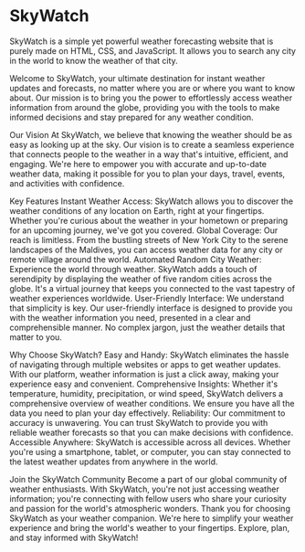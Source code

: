 # SkyWatch
SkyWatch is a simple yet powerful weather forecasting website that is purely made on HTML, CSS, and JavaScript. It allows you to search any city in the world to know the weather of that city.

Welcome to SkyWatch, your ultimate destination for instant weather updates and forecasts, no matter where you are or where you want to know about. Our mission is to bring you the power to effortlessly access weather information from around the globe, providing you with the tools to make informed decisions and stay prepared for any weather condition.

Our Vision
At SkyWatch, we believe that knowing the weather should be as easy as looking up at the sky. Our vision is to create a seamless experience that connects people to the weather in a way that's intuitive, efficient, and engaging. We're here to empower you with accurate and up-to-date weather data, making it possible for you to plan your days, travel, events, and activities with confidence.

Key Features
Instant Weather Access: SkyWatch allows you to discover the weather conditions of any location on Earth, right at your fingertips. Whether you're curious about the weather in your hometown or preparing for an upcoming journey, we've got you covered.
Global Coverage: Our reach is limitless. From the bustling streets of New York City to the serene landscapes of the Maldives, you can access weather data for any city or remote village around the world.
Automated Random City Weather: Experience the world through weather. SkyWatch adds a touch of serendipity by displaying the weather of five random cities across the globe. It's a virtual journey that keeps you connected to the vast tapestry of weather experiences worldwide.
User-Friendly Interface: We understand that simplicity is key. Our user-friendly interface is designed to provide you with the weather information you need, presented in a clear and comprehensible manner. No complex jargon, just the weather details that matter to you.

Why Choose SkyWatch?
Easy and Handy: SkyWatch eliminates the hassle of navigating through multiple websites or apps to get weather updates. With our platform, weather information is just a click away, making your experience easy and convenient.
Comprehensive Insights: Whether it's temperature, humidity, precipitation, or wind speed, SkyWatch delivers a comprehensive overview of weather conditions. We ensure you have all the data you need to plan your day effectively.
Reliability: Our commitment to accuracy is unwavering. You can trust SkyWatch to provide you with reliable weather forecasts so that you can make decisions with confidence.
Accessible Anywhere: SkyWatch is accessible across all devices. Whether you're using a smartphone, tablet, or computer, you can stay connected to the latest weather updates from anywhere in the world.

Join the SkyWatch Community
Become a part of our global community of weather enthusiasts. With SkyWatch, you're not just accessing weather information; you're connecting with fellow users who share your curiosity and passion for the world's atmospheric wonders.
Thank you for choosing SkyWatch as your weather companion. We're here to simplify your weather experience and bring the world's weather to your fingertips. Explore, plan, and stay informed with SkyWatch!
